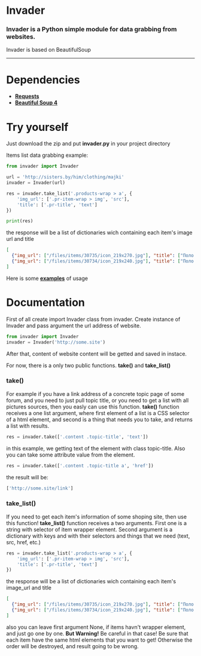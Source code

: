 Invader
============
### Invader is a Python simple module for data grabbing from websites.

Invader is based on BeautifulSoup

---

Dependencies
============
* **[Requests](http://docs.python-requests.org/en/master/)**
* **[Beautiful Soup 4](https://www.crummy.com/software/BeautifulSoup/)**

Try yourself
============
Just download the zip and put **invader.py** in your project directory

Items list data grabbing example:

```python
from invader import Invader

url = 'http://sisters.by/him/clothing/majki'
invader = Invader(url)

res = invader.take_list('.products-wrap > a', {
    'img_url': ['.pr-item-wrap > img', 'src'],
    'title': ['.pr-title', 'text']
})

print(res)

```
the response will be a list of dictionaries wich containing each item's image url and title

```json
[
  {"img_url": ["/files/items/30735/icon_219x270.jpg"], "title": ["Поло  Vit 16 9713tr"]},
  {"img_url": ["/files/items/30734/icon_219x240.jpg"], "title": ["Поло  Vit 16 9713tr"]}
]
```

Here is some **[examples](https://github.com/rootKot/invader/tree/master/examples)** of usage


Documentation
============

First of all create import Invader class from invader.
Create instance of Invader and pass argument the url address of website.

```python
from invader import Invader
invader = Invader('http://some.site')
```

After that, content of website content will be getted and saved in instace.

For now, there is a only two public functions.
**take()** and **take_list()**

### take()
 For example if you have a link address of a concrete topic page of some forum, and you need to just pull topic title, or you need to get a list with all pictures sources, then you easly can use this function.
**take()** function receives a one list argument, where first element of a list is a CSS selector of a html element, and second is a thing that needs you to take, and returns a list with results.

```python
res = invader.take(['.content .topic-title', 'text'])
```
in this example, we getting text of the element with class topic-title.
Also you can take some attribute value from the element.

```python
res = invader.take(['.content .topic-title a', 'href'])
```
the result will be:

```python
['http://some.site/link']
```


### take_list()
If you need to get each item's information of some shoping site, then use this function!
**take_list()** function receives a two arguments. First one is a string with selector of item wrapper element.
Second argument is a dictionary with keys and with their selectors and things that we need (text, src, href, etc.)

```python
res = invader.take_list('.products-wrap > a', {
    'img_url': ['.pr-item-wrap > img', 'src'],
    'title': ['.pr-title', 'text']
})
```
the response will be a list of dictionaries wich containing each item's image_url and title

```json
[
  {"img_url": ["/files/items/30735/icon_219x270.jpg"], "title": ["Поло  Vit 16 9713tr"]},
  {"img_url": ["/files/items/30734/icon_219x240.jpg"], "title": ["Поло  Vit 16 9713tr"]}
]
```

also you can leave first argument None, if items havn't wrapper element, and just go one by one.
**But Warning!** Be careful in that case!
Be sure that each item have the same html elements that you want to get! Otherwise the order will be destroyed, and result going to be wrong.

